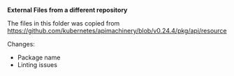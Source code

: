 **External Files from a different repository**

The files in this folder was copied from https://github.com/kubernetes/apimachinery/blob/v0.24.4/pkg/api/resource

Changes:
- Package name
- Linting issues


